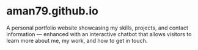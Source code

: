# aman79.github.io
A personal portfolio website showcasing my skills, projects, and contact information — enhanced with an interactive chatbot that allows visitors to learn more about me, my work, and how to get in touch.
